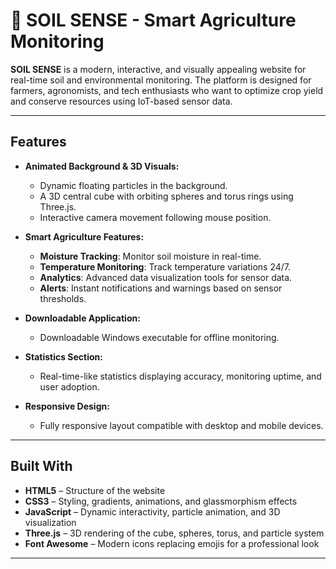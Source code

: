 # 🌱 SOIL SENSE - Smart Agriculture Monitoring

**SOIL SENSE** is a modern, interactive, and visually appealing website for real-time soil and environmental monitoring. The platform is designed for farmers, agronomists, and tech enthusiasts who want to optimize crop yield and conserve resources using IoT-based sensor data.

---

## Features

- **Animated Background & 3D Visuals:**  
  - Dynamic floating particles in the background.  
  - A 3D central cube with orbiting spheres and torus rings using Three.js.  
  - Interactive camera movement following mouse position.  

- **Smart Agriculture Features:**  
  - **Moisture Tracking**: Monitor soil moisture in real-time.  
  - **Temperature Monitoring**: Track temperature variations 24/7.  
  - **Analytics**: Advanced data visualization tools for sensor data.  
  - **Alerts**: Instant notifications and warnings based on sensor thresholds.  

- **Downloadable Application:**  
  - Downloadable Windows executable for offline monitoring.  

- **Statistics Section:**  
  - Real-time-like statistics displaying accuracy, monitoring uptime, and user adoption.  

- **Responsive Design:**  
  - Fully responsive layout compatible with desktop and mobile devices.  

---

## Built With

- **HTML5** – Structure of the website  
- **CSS3** – Styling, gradients, animations, and glassmorphism effects  
- **JavaScript** – Dynamic interactivity, particle animation, and 3D visualization  
- **Three.js** – 3D rendering of the cube, spheres, torus, and particle system  
- **Font Awesome** – Modern icons replacing emojis for a professional look  

---


